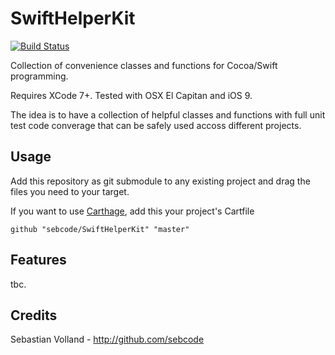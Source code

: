 # SwiftHelperKit

[![Build Status](https://travis-ci.org/sebcode/SwiftHelperKit.svg?branch=master)](https://travis-ci.org/sebcode/SwiftHelperKit)

Collection of convenience classes and functions for Cocoa/Swift programming.

Requires XCode 7+. Tested with OSX El Capitan and iOS 9.

The idea is to have a collection of helpful classes and functions with full unit test code converage that can be safely used accoss different projects.

## Usage

Add this repository as git submodule to any existing project and drag the files you need to your target.

If you want to use [Carthage](https://github.com/Carthage/Carthage), add this your project's Cartfile

`github "sebcode/SwiftHelperKit" "master"`

## Features

tbc.

## Credits

Sebastian Volland - http://github.com/sebcode
